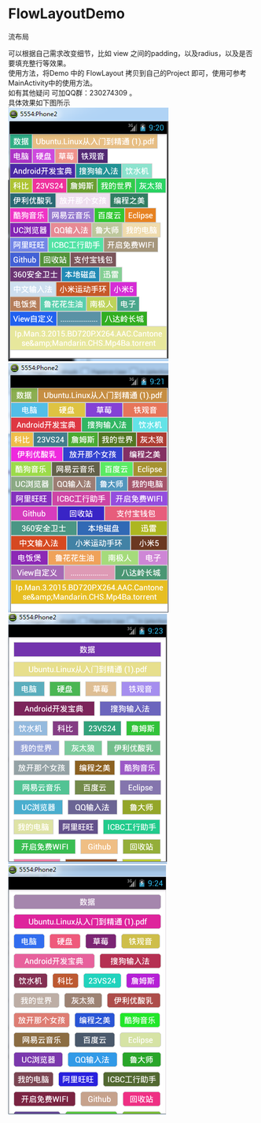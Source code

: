 # FlowLayoutDemo

   
 流布局     
 
 
 可以根据自己需求改变细节，比如 view 之间的padding，以及radius，以及是否要填充整行等效果。    
 使用方法，将Demo 中的 FlowLayout 拷贝到自己的Project 即可，使用可参考MainActivity中的使用方法。     
 如有其他疑问 可加QQ群：230274309 。     
 具体效果如下图所示      
 ![image](https://github.com/CodingForAndroid/FlowLayoutDemo/blob/master/screenshot/QQ%E5%9B%BE%E7%89%8720160311171700.png)
 ![image](https://github.com/CodingForAndroid/FlowLayoutDemo/blob/master/screenshot/QQ%E5%9B%BE%E7%89%8720160311171829.png)
 ![image](https://github.com/CodingForAndroid/FlowLayoutDemo/blob/master/screenshot/QQ%E5%9B%BE%E7%89%8720160311171945.png)
 ![image](https://github.com/CodingForAndroid/FlowLayoutDemo/blob/master/screenshot/QQ%E5%9B%BE%E7%89%8720160311172052.png)
 

